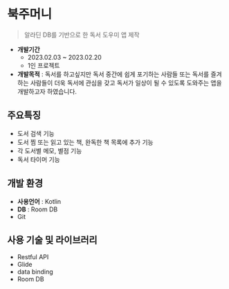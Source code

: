 # 북주머니
> 알라딘 DB를 기반으로 한 독서 도우미 앱 제작
- **개발기간**
  - 2023.02.03 ~ 2023.02.20
  - 1인 프로젝트
- **개발목적** : 독서를 하고싶지만 독서 중간에 쉽게 포기하는 사람들 또는 독서를 즐겨 하는 사람들이 더욱 독서에 관심을 갖고 독서가 일상이 될 수 있도록 도와주는 앱을 개발하고자 하였습니다.

## 주요특징
- 도서 검색 기능
- 도서 찜 또는 읽고 있는 책, 완독한 책 목록에 추가 기능
- 각 도서별 메모, 별점 기능
- 독서 타이머 기능

## 개발 환경
- **사용언어** : Kotlin
- **DB** : Room DB
- Git

## 사용 기술 및 라이브러리
- Restful API
- Glide
- data binding
- Room DB
